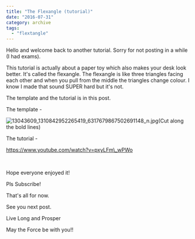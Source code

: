 ```yaml
---
title: "The Flexangle (tutorial)"
date: "2016-07-31"
category: archive
tags: 
  - "flextangle"
---
```


Hello and welcome back to another tutorial. Sorry for not posting in a while (I had exams).

This tutorial is actually about a paper toy which also makes your desk look better. It's called the flexangle. The flexangle is like three triangles facing each other and when you pull from the middle the triangles change colour. I know I made that sound SUPER hard but it's not.

The template and the tutorial is in this post.

The template -

![13043609_1310842952265419_6317679867502691148_n.jpg](images/13043609_1310842952265419_6317679867502691148_n.jpg)(Cut along the bold lines)

The tutorial -

https://www.youtube.com/watch?v=pxyLFm\_wPWo

 

Hope everyone enjoyed it!

Pls Subscribe!

That's all for now.

See you next post.

Live Long and Prosper

May the Force be with you!!
